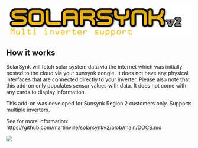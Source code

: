 ![](https://github.com/martinville/solarsynk_test/blob/main/logo.png)


## How it works
SolarSynk will fetch solar system data via the internet which was initially posted to the cloud via your sunsynk dongle. It does not have any physical interfaces that are connected directly to your inverter. 
Please also note that this add-on only populates sensor values with data. It does not come with any cards to display information.

This add-on was developed for Sunsynk Region 2 customers only. Supports multiple inverters.

See for more information: https://github.com/martinville/solarsynkv2/blob/main/DOCS.md

![](https://github.com/VatieKAKi/solarsynkv2/blob/main/solarsynkstarted.png)
